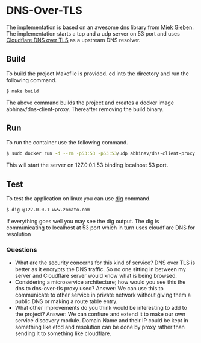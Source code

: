 # DNS-Over-TLS

The implementation is based on an awesome [dns](https://github.com/miekg/dns) library from [Miek Gieben](https://github.com/miekg). The implementation starts a tcp and a udp server on 53 port and uses [Cloudflare DNS over TLS](https://developers.cloudflare.com/1.1.1.1/dns-over-tls/) as a upstream DNS resolver.
## Build
To build the project Makefile is provided. cd into the directory and run the following command.
```sh
$ make build
```
The above command builds the project and creates a docker image abhinav/dns-client-proxy. Thereafter removing the build binary.

## Run
To run the container use the following command.
```sh
$ sudo docker run -d --rm -p53:53 -p53:53/udp abhinav/dns-client-proxy
```
This will start the server on 127.0.0.1:53 binding localhost 53 port.

## Test
To test the application on linux you can use [dig](https://en.wikipedia.org/wiki/Dig_(command)) command.
```sh
$ dig @127.0.0.1 www.zomato.com
```
If everything goes well you may see the dig output. The dig is communicating to localhost at 53 port which in turn uses cloudflare DNS for resolution

### Questions
- What are the security concerns for this kind of service?
  DNS over TLS is better as it encrypts the DNS traffic. So no one  sitting in between my server and Cloudflare server would know what is being browsed.
- Considering a microservice architecture; how would you see this the dns to dns-over-tls proxy used?
 Answer: We can use this to communicate to other service in private network without giving them a public DNS or making a route table entry.
- What other improvements do you think would be interesting to add to the project?
 Answer: We can confiure and extend it to make our own service discovery module. Domain Name and their IP could be kept in something like etcd and resolution can be done by proxy rather than sending it to something like cloudflare.